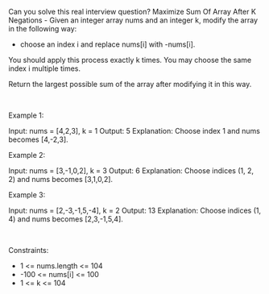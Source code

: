Can you solve this real interview question? Maximize Sum Of Array After K Negations - Given an integer array nums and an integer k, modify the array in the following way:

 * choose an index i and replace nums[i] with -nums[i].

You should apply this process exactly k times. You may choose the same index i multiple times.

Return the largest possible sum of the array after modifying it in this way.

 

Example 1:


Input: nums = [4,2,3], k = 1
Output: 5
Explanation: Choose index 1 and nums becomes [4,-2,3].


Example 2:


Input: nums = [3,-1,0,2], k = 3
Output: 6
Explanation: Choose indices (1, 2, 2) and nums becomes [3,1,0,2].


Example 3:


Input: nums = [2,-3,-1,5,-4], k = 2
Output: 13
Explanation: Choose indices (1, 4) and nums becomes [2,3,-1,5,4].


 

Constraints:

 * 1 <= nums.length <= 104
 * -100 <= nums[i] <= 100
 * 1 <= k <= 104